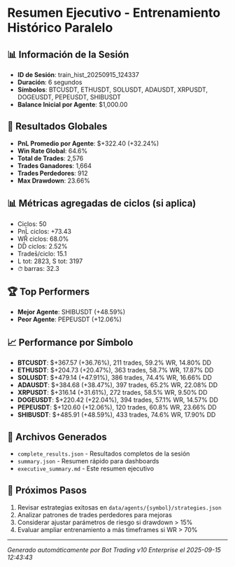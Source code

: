 # Resumen Ejecutivo - Entrenamiento Histórico Paralelo

## 📊 Información de la Sesión
- **ID de Sesión**: train_hist_20250915_124337
- **Duración**: 6 segundos
- **Símbolos**: BTCUSDT, ETHUSDT, SOLUSDT, ADAUSDT, XRPUSDT, DOGEUSDT, PEPEUSDT, SHIBUSDT
- **Balance Inicial por Agente**: $1,000.00

## 🎯 Resultados Globales
- **PnL Promedio por Agente**: $+322.40 (+32.24%)
- **Win Rate Global**: 64.6%
- **Total de Trades**: 2,576
- **Trades Ganadores**: 1,664
- **Trades Perdedores**: 912
- **Max Drawdown**: 23.66%

## 📊 Métricas agregadas de ciclos (si aplica)
- Ciclos: 50
- PnL̄ ciclos: +73.43
- WR̄ ciclos: 68.0%
- DD̄ ciclos: 2.52%
- Trades̄/ciclo: 15.1
- L tot: 2823, S tot: 3197
- ⏱̄ barras: 32.3


## 🏆 Top Performers
- **Mejor Agente**: SHIBUSDT (+48.59%)
- **Peor Agente**: PEPEUSDT (+12.06%)

## 📈 Performance por Símbolo
- **BTCUSDT**: $+367.57 (+36.76%), 211 trades, 59.2% WR, 14.80% DD
- **ETHUSDT**: $+204.73 (+20.47%), 363 trades, 58.7% WR, 17.87% DD
- **SOLUSDT**: $+479.14 (+47.91%), 386 trades, 74.4% WR, 16.66% DD
- **ADAUSDT**: $+384.68 (+38.47%), 397 trades, 65.2% WR, 22.08% DD
- **XRPUSDT**: $+316.14 (+31.61%), 272 trades, 58.5% WR, 9.50% DD
- **DOGEUSDT**: $+220.42 (+22.04%), 394 trades, 57.1% WR, 14.57% DD
- **PEPEUSDT**: $+120.60 (+12.06%), 120 trades, 60.8% WR, 23.66% DD
- **SHIBUSDT**: $+485.91 (+48.59%), 433 trades, 74.6% WR, 17.90% DD

## 📁 Archivos Generados
- `complete_results.json` - Resultados completos de la sesión
- `summary.json` - Resumen rápido para dashboards
- `executive_summary.md` - Este resumen ejecutivo

## 🎯 Próximos Pasos
1. Revisar estrategias exitosas en `data/agents/{symbol}/strategies.json`
2. Analizar patrones de trades perdedores para mejoras
3. Considerar ajustar parámetros de riesgo si drawdown > 15%
4. Evaluar ampliar entrenamiento a más timeframes si WR > 70%

---
*Generado automáticamente por Bot Trading v10 Enterprise el 2025-09-15 12:43:43*

